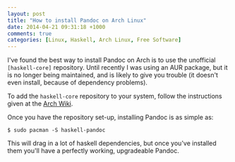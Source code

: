 ```yaml
---
layout: post
title: "How to install Pandoc on Arch Linux"
date: 2014-04-21 09:31:18 +1000
comments: true
categories: [Linux, Haskell, Arch Linux, Free Software]
---
```

I've found the best way to install Pandoc on Arch is to use the unofficial `[haskell-core]` repository. Until recently I was using an AUR package, but it is no longer being maintained, and is likely to give you trouble (it doesn't even install, because of dependency problems).

To add the `haskell-core` repository to your system, follow the instructions given at the [Arch Wiki](https://wiki.archlinux.org/index.php/Haskell_Package_Guidelines#.5Bhaskell-core.5D).

Once you have the repository set-up, installing Pandoc is as simple as:

```
$ sudo pacman -S haskell-pandoc
```

This will drag in a lot of haskell dependencies, but once you've installed them you'll have a perfectly working, upgradeable Pandoc.

